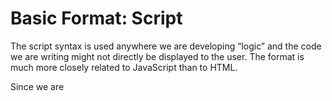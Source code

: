 # Basic Format: Script

The script syntax is used anywhere we are developing “logic” and the code we are writing might not directly be displayed to the user. The format is much more closely related to JavaScript than to HTML.

Since we are
